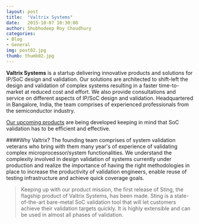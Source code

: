 ```yaml
---
layout: post
title:  "Valtrix Systems"
date:   2015-10-07 10:30:00
author: Shubhodeep Roy Choudhury
categories: 
- Blog
- General
img: post02.jpg
thumb: thumb02.jpg
---
```


<b>Valtrix Systems</b> is a startup delivering innovative products and solutions for IP/SoC design and validation.
Our solutions are architected to shift-left the design and validation of complex systems resulting in a faster time-to-market at reduced cost and effort. We also provide consultations and service on different aspects of IP/SoC design and validation.
Headquartered in Bangalore, India, the team comprises of experienced professionals from the semiconductor industry.

[Our upcoming products][upcmng-prod] are being developed keeping in mind that SoC validation has to be efficient and effective.

####Why Valtrix?
The founding team comprises of system validation veterans who bring with them many year's of experience of validating complex microprocessor/system functionalities. We understand the complexity involved in design validation of systems currently under production and realize the importance of having the right methodologies in place to increase the productivity of validation engineers, enable reuse of testing infrastructure and achieve quick coverage goals.

>Keeping up with our product mission, the first release of Sting, the flagship product of Valtrix Systems, has been made. Sting is a state-of-the-art bare-metal SoC validation tool that will let customers achieve their validation targets quickly. It is highly extensible and can be used in almost all phases of validation.

[upcmng-prod]: http://www.valtrix.in/upprod
